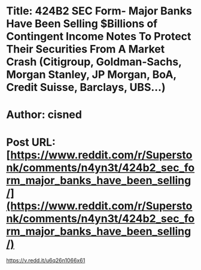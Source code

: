 # Title: 424B2 SEC Form- Major Banks Have Been Selling $Billions of Contingent Income Notes To Protect Their Securities From A Market Crash (Citigroup, Goldman-Sachs, Morgan Stanley, JP Morgan, BoA, Credit Suisse, Barclays, UBS…)
# Author: cisned
# Post URL: [https://www.reddit.com/r/Superstonk/comments/n4yn3t/424b2_sec_form_major_banks_have_been_selling/](https://www.reddit.com/r/Superstonk/comments/n4yn3t/424b2_sec_form_major_banks_have_been_selling/)


https://v.redd.it/u6q26n1066x61